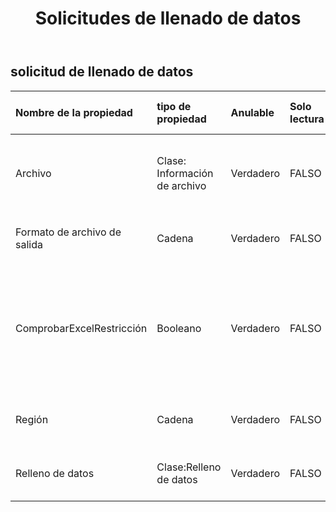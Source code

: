 ﻿---
title: Solicitudes de llenado de datos
second_title: Aspose.Cells Cloud Documen
type: docs
url: /es/specification/model/datafillrequest/
description: "Aspose.Cells Especificación del modelo de nube: DataFillRequest. Maneje sin esfuerzo Excel y otros documentos de hoja de cálculo con funciones como abrir, generar, editar, dividir, fusionar, comparar y convertir."
kwords: Excel, Office, Hoja de cálculo, Nube REST API, DataFillRequest
weight: 50
---
## **solicitud de llenado de datos**

 

| Nombre de la propiedad| tipo de propiedad| Anulable| Solo lectura| Valor por defecto| Descripción|
|:- |:- |:- |:- |:- |:- |
| Archivo| Clase: Información de archivo| Verdadero| FALSO|| Archivos de hojas de cálculo que requieren llenado de datos.|
| Formato de archivo de salida| Cadena| Verdadero| FALSO||finalizar la limpieza de datos, outfile`s file format. `|
| ComprobarExcelRestricción| Booleano| Verdadero| FALSO|| Si se verifica la restricción del archivo de hoja de cálculo cuando el usuario modifica los objetos relacionados con las celdas.|
| Región| Cadena| Verdadero| FALSO|| La configuración regional para el libro de trabajo.|
| Relleno de datos| Clase:Relleno de datos| Verdadero| FALSO|| Complete el valor predeterminado de los datos.|

